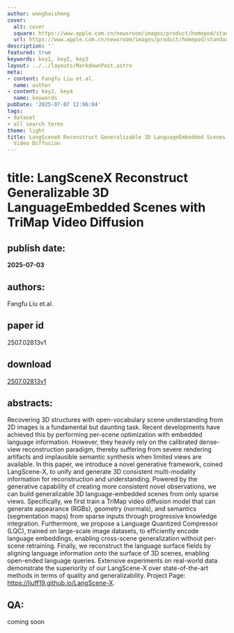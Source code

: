 ```yaml
---
author: wanghaisheng
cover:
  alt: cover
  square: https://www.apple.com.cn/newsroom/images/product/homepod/standard/Apple-HomePod-hero-230118_big.jpg.large_2x.jpg
  url: https://www.apple.com.cn/newsroom/images/product/homepod/standard/Apple-HomePod-hero-230118_big.jpg.large_2x.jpg
description: ''
featured: true
keywords: key1, key2, key3
layout: ../../layouts/MarkdownPost.astro
meta:
- content: Fangfu Liu et.al.
  name: author
- content: key3, key4
  name: keywords
pubDate: '2025-07-07 12:06:04'
tags:
- dataset
- all search terms
theme: light
title: LangSceneX Reconstruct Generalizable 3D LanguageEmbedded Scenes with TriMap
  Video Diffusion
---
```


# title: LangSceneX Reconstruct Generalizable 3D LanguageEmbedded Scenes with TriMap Video Diffusion 
## publish date: 
**2025-07-03** 
## authors: 
  Fangfu Liu et.al. 
## paper id
2507.02813v1
## download
[2507.02813v1](http://arxiv.org/abs/2507.02813v1)
## abstracts:
Recovering 3D structures with open-vocabulary scene understanding from 2D images is a fundamental but daunting task. Recent developments have achieved this by performing per-scene optimization with embedded language information. However, they heavily rely on the calibrated dense-view reconstruction paradigm, thereby suffering from severe rendering artifacts and implausible semantic synthesis when limited views are available. In this paper, we introduce a novel generative framework, coined LangScene-X, to unify and generate 3D consistent multi-modality information for reconstruction and understanding. Powered by the generative capability of creating more consistent novel observations, we can build generalizable 3D language-embedded scenes from only sparse views. Specifically, we first train a TriMap video diffusion model that can generate appearance (RGBs), geometry (normals), and semantics (segmentation maps) from sparse inputs through progressive knowledge integration. Furthermore, we propose a Language Quantized Compressor (LQC), trained on large-scale image datasets, to efficiently encode language embeddings, enabling cross-scene generalization without per-scene retraining. Finally, we reconstruct the language surface fields by aligning language information onto the surface of 3D scenes, enabling open-ended language queries. Extensive experiments on real-world data demonstrate the superiority of our LangScene-X over state-of-the-art methods in terms of quality and generalizability. Project Page: https://liuff19.github.io/LangScene-X.
## QA:
coming soon
